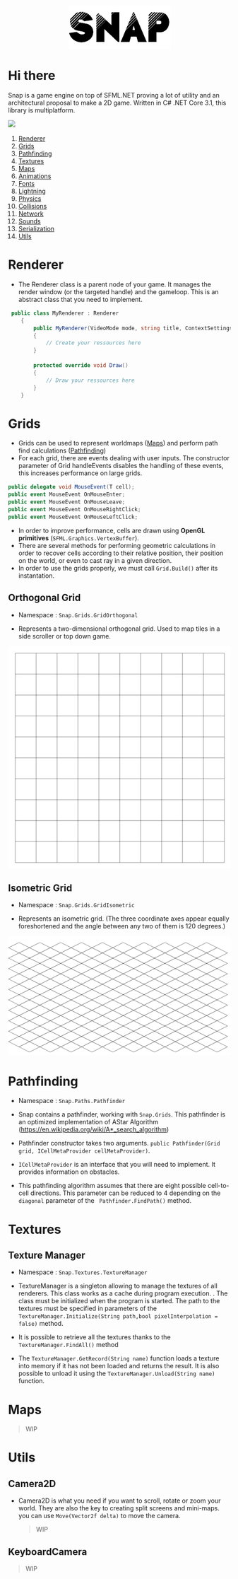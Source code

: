 <p align="center">
  <img src="Misc/logo.png" />
</p>

# Hi there

  Snap is a game engine on top of SFML.NET proving a lot of utility and an architectural proposal to make a 2D game.
  Written in C# .NET Core 3.1, this library is multiplatform. 

  ![](https://www.repostatus.org/badges/latest/wip.svg)

1. [Renderer](#Renderer)
2. [Grids](#Grids)
3. [Pathfinding](#Pathfinding)
4. [Textures](#Textures)  
5. [Maps](#Maps)  
6. [Animations](#Animations)
7. [Fonts](#Fonts)
8. [Lightning](#Lightnings)
9. [Physics](#Physics)
10. [Collisions](#Collisions)
11. [Network](#Network)
12. [Sounds](#Sounds)
13. [Serialization](#Serialization)
14. [Utils](#Utils)

# Renderer

* The Renderer class is a parent node of your game. It manages the render window (or the targeted handle) and the gameloop. This is an abstract class that you need to implement. 

```csharp
 public class MyRenderer : Renderer
    {
        public MyRenderer(VideoMode mode, string title, ContextSettings settings, Styles styles = Styles.Default) : base(mode, title, settings, styles)
        {
            // Create your ressources here
        }

        protected override void Draw()
        {
            // Draw your ressources here
        }
    }
```

# Grids
* Grids can be used to represent worldmaps ([Maps](#Maps)) and perform path find calculations ([Pathfinding](#Pathfinding))
* For each grid, there are events dealing with user inputs. The constructor parameter of Grid handleEvents disables the handling of these events,
  this increases performance on large grids. 

```csharp
public delegate void MouseEvent(T cell);
public event MouseEvent OnMouseEnter;
public event MouseEvent OnMouseLeave;
public event MouseEvent OnMouseRightClick;
public event MouseEvent OnMouseLeftClick;
```
* In order to improve performance, cells are drawn using **OpenGL primitives** (``` SFML.Graphics.VertexBuffer ```). 
* There are several methods for performing geometric calculations in order to recover cells according to their relative position, their position on the   world, or even to cast ray in a given direction.  
* In order to use the grids properly, we must call ```Grid.Build()``` after its instantation. 

## Orthogonal Grid

* Namespace : ```Snap.Grids.GridOrthogonal```

* Represents a two-dimensional orthogonal grid. Used to map tiles in a side scroller or top down game. 
 
![](Misc/orth.png)

## Isometric Grid

* Namespace : ```Snap.Grids.GridIsometric```

* Represents an isometric grid. (The three coordinate axes appear equally foreshortened and the angle between any two of them is 120 degrees.)

![](Misc/isometric.png)

# Pathfinding

* Namespace : ``` Snap.Paths.Pathfinder ```

* Snap contains a pathfinder, working with ```Snap.Grids```. This pathfinder is an optimized implementation of AStar Algorithm (https://en.wikipedia.org/wiki/A*_search_algorithm)

* Pathfinder constructor takes two arguments. ``` public Pathfinder(Grid grid, ICellMetaProvider cellMetaProvider) ```. 
* ``` ICellMetaProvider ``` is an interface that you will need to implement. It provides information on obstacles.

* This pathfinding algorithm assumes that there are eight possible cell-to-cell directions. This parameter can be reduced to 4 depending on the ```diagonal``` parameter of the ``` Pathfinder.FindPath()``` method.

# Textures

## Texture Manager

* Namespace : ``` Snap.Textures.TextureManager ```

* TextureManager is a singleton allowing to manage the textures of all renderers. This class works as a cache during program execution. . 
  The class must be initialized when the program is started. The path to the textures must be specified in parameters of the ```TextureManager.Initialize(String path,bool pixelInterpolation = false)``` method. 

* It is possible to retrieve all the textures thanks to the ```TextureManager.FindAll()``` method 
* The ```TextureManager.GetRecord(String name)``` function loads a texture into memory if it has not been loaded and returns the result. It is also possible to unload it using the ```TextureManager.Unload(String name)``` function.

# Maps

  > WIP

# Utils

## Camera2D

* Camera2D is what you need if you want to scroll, rotate or zoom your world. They are also the key to creating split screens and mini-maps.
  you can use ``` Move(Vector2f delta) ``` to move the camera. 

  > WIP

## KeyboardCamera

  > WIP
